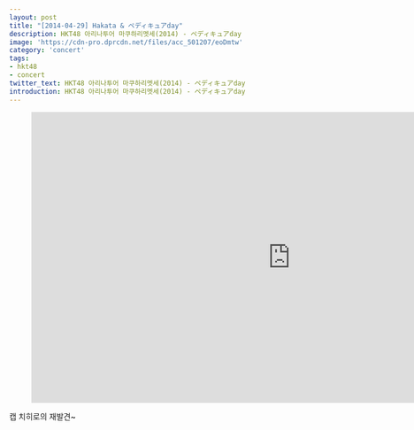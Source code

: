 ```yaml
---
layout: post
title: "[2014-04-29] Hakata & ペディキュアday"
description: HKT48 아리나투어 마쿠하리멧세(2014) - ペディキュアday 
image: 'https://cdn-pro.dprcdn.net/files/acc_501207/eoDmtw'
category: 'concert'
tags:
- hkt48
- concert
twitter_text: HKT48 아리나투어 마쿠하리멧세(2014) - ペディキュアday 
introduction: HKT48 아리나투어 마쿠하리멧세(2014) - ペディキュアday
---
```

<figure class="video_container">
<iframe width="936" height="526" src="https://serviceapi.nmv.naver.com/flash/convertIframeTag.nhn?vid=CC4A19C77923EB4319F1338657EE98C82B52&outKey=V122e080c8fa7f0bb0dc5b80d8ff875c051d1fe05653fe761493fb80d8ff875c051d1" frameborder="no" scrolling="no" webkitallowfullscreen mozallowfullscreen allowfullscreen></iframe>
</figure>

캡 치히로의 재발견~<br>
